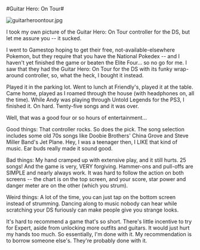 #Guitar Hero: On Tour#

![guitarheroontour.jpg](http://westkarana.com/wp-content/uploads/2008/06/guitarheroontour.jpg)

I took my own picture of the Guitar Hero: On Tour controller for the DS, but let me assure you -- it sucked.

I went to Gamestop hoping to get their free, not-available-elsewhere Pokemon, but they require that you have the National Pokedex -- and I haven't yet finished the game or beaten the Elite Four... so no go for me. I saw that they had the Guitar Hero: On Tour for the DS with its funky wrap-around controller, so, what the heck, I bought it instead.

Played it in the parking lot. Went to lunch at Friendly's, played it at the table. Came home, played as I roamed through the house (with headphones on, all the time). While Andy was playing through Untold Legends for the PS3, I finished it. On hard. Twnty-five songs and it was over.

Well, that was a good four or so hours of entertainment...

Good things: That controller rocks. So does the pick. The song selection includes some old 70s songs like Doobie Brothers' China Grove and Steve Miller Band's Jet Plane. Hey, I was a teenager then, I LIKE that kind of music. Ear buds really made it sound good.

Bad things: My hand cramped up with extensive play, and it still hurts. 25 songs! And the game is very, VERY forgiving. Hammer-ons and pull-offs are SIMPLE and nearly always work. It was hard to follow the action on both screens -- the chart is on the top screen, and your score, star power and danger meter are on the other (which you strum).

Weird things: A lot of the time, you can just tap on the bottom screen instead of strumming. Dancing along to music nobody can hear while scratching your DS furiously can make people give you strange looks.

It's hard to recommend a game that's so short. There's little incentive to try for Expert, aside from unlocking more outfits and guitars. It would just hurt my hands too much. So essentially, I'm done with it. My recommendation is to borrow someone else's. They're probably done with it.

